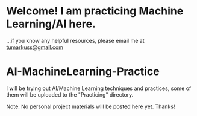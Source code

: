 # Welcome! I am practicing Machine Learning/AI here.
...if you know any helpful resources, please email me at tumarkuss@gmail.com

# AI-MachineLearning-Practice
I will be trying out AI/Machine Learning techniques and practices, some of them will be uploaded to the "Practicing" directory.

Note: No personal project materials will be posted here yet. 
Thanks!

